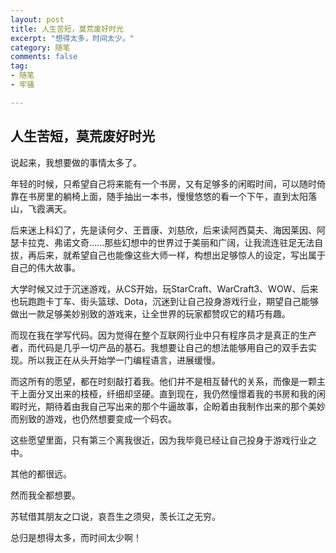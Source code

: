 ```yaml
---
layout: post
title: 人生苦短，莫荒废好时光
excerpt: "想得太多，时间太少。"
category: 随笔
comments: false
tag:
- 随笔
- 牢骚

---
```


## 人生苦短，莫荒废好时光

说起来，我想要做的事情太多了。

年轻的时候，只希望自己将来能有一个书房，又有足够多的闲暇时间，可以随时倚靠在书房里的躺椅上面，随手抽出一本书，慢慢悠悠的看一个下午，直到太阳落山，飞霞满天。

后来迷上科幻了，先是读何夕、王晋康、刘慈欣，后来读阿西莫夫、海因莱因、阿瑟卡拉克、弗诺文奇……那些幻想中的世界过于美丽和广阔，让我流连驻足无法自拔，再后来，就希望自己也能像这些大师一样，构想出足够惊人的设定，写出属于自己的伟大故事。

大学时候又过于沉迷游戏，从CS开始，玩StarCraft、WarCraft3、WOW、后来也玩跑跑卡丁车、街头篮球、Dota，沉迷到让自己投身游戏行业，期望自己能够做出一款足够美妙别致的游戏来，让全世界的玩家都赞叹它的精巧有趣。

而现在我在学写代码。因为觉得在整个互联网行业中只有程序员才是真正的生产者，而代码是几乎一切产品的基石。我想要让自己的想法能够用自己的双手去实现。所以我正在从头开始学一门编程语言，进展缓慢。

而这所有的愿望，都在时刻敲打着我。他们并不是相互替代的关系，而像是一颗主干上面分叉出来的枝桠，纤细却坚硬。直到现在，我仍然憧憬着我的书房和我的闲暇时光，期待着由我自己写出来的那个牛逼故事，企盼着由我制作出来的那个美妙而别致的游戏，也仍然想要变成一个码农。

这些愿望里面，只有第三个离我很近，因为我毕竟已经让自己投身于游戏行业之中。

其他的都很远。

然而我全都想要。

苏轼借其朋友之口说，哀吾生之须臾，羡长江之无穷。

总归是想得太多，而时间太少啊！